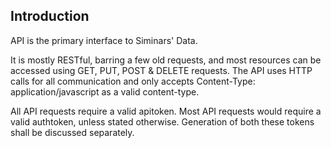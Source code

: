 Introduction
------------

API is the primary interface to Siminars' Data.

It is mostly RESTful, barring a few old requests, and most resources can be accessed using GET, PUT, POST & DELETE requests.
The API uses HTTP calls for all communication and only accepts Content-Type: application/javascript as a valid content-type.

All API requests require a valid apitoken. Most API requests would require a valid authtoken, unless stated otherwise. Generation of both these tokens shall be discussed separately.
